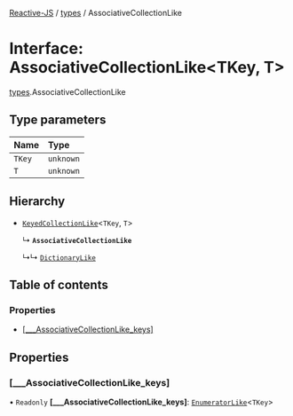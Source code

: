 [Reactive-JS](../README.md) / [types](../modules/types.md) / AssociativeCollectionLike

# Interface: AssociativeCollectionLike<TKey, T\>

[types](../modules/types.md).AssociativeCollectionLike

## Type parameters

| Name | Type |
| :------ | :------ |
| `TKey` | `unknown` |
| `T` | `unknown` |

## Hierarchy

- [`KeyedCollectionLike`](types.KeyedCollectionLike.md)<`TKey`, `T`\>

  ↳ **`AssociativeCollectionLike`**

  ↳↳ [`DictionaryLike`](types.DictionaryLike.md)

## Table of contents

### Properties

- [[\_\_\_AssociativeCollectionLike\_keys]](types.AssociativeCollectionLike.md#[___associativecollectionlike_keys])

## Properties

### [\_\_\_AssociativeCollectionLike\_keys]

• `Readonly` **[\_\_\_AssociativeCollectionLike\_keys]**: [`EnumeratorLike`](types.EnumeratorLike.md)<`TKey`\>
